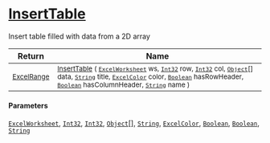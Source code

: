 # [InsertTable](./ExcelHelper-100664032.md)

Insert table filled with data from a 2D array

| Return | Name | 
| --- | --- | 
| <sub>[ExcelRange](./ExcelHelper-100664032.md)</sub>| <sub>[InsertTable](./ExcelHelper-100664032.md) ( [`ExcelWorksheet`](./ExcelHelper-100664032.md) ws, [`Int32`](https://docs.microsoft.com/en-us/dotnet/api/System.Int32) row, [`Int32`](https://docs.microsoft.com/en-us/dotnet/api/System.Int32) col, [`Object`](https://docs.microsoft.com/en-us/dotnet/api/System.Object)[] data, [`String`](https://docs.microsoft.com/en-us/dotnet/api/System.String) title, [`ExcelColor`](./../Excel/ExcelColor.md) color, [`Boolean`](https://docs.microsoft.com/en-us/dotnet/api/System.Boolean) hasRowHeader, [`Boolean`](https://docs.microsoft.com/en-us/dotnet/api/System.Boolean) hasColumnHeader, [`String`](https://docs.microsoft.com/en-us/dotnet/api/System.String) name )</sub>| <br>


#### Parameters
[`ExcelWorksheet`](./ExcelHelper-100664032.md), [`Int32`](https://docs.microsoft.com/en-us/dotnet/api/System.Int32), [`Int32`](https://docs.microsoft.com/en-us/dotnet/api/System.Int32), [`Object`](https://docs.microsoft.com/en-us/dotnet/api/System.Object)[], [`String`](https://docs.microsoft.com/en-us/dotnet/api/System.String), [`ExcelColor`](./../Excel/ExcelColor.md), [`Boolean`](https://docs.microsoft.com/en-us/dotnet/api/System.Boolean), [`Boolean`](https://docs.microsoft.com/en-us/dotnet/api/System.Boolean), [`String`](https://docs.microsoft.com/en-us/dotnet/api/System.String)